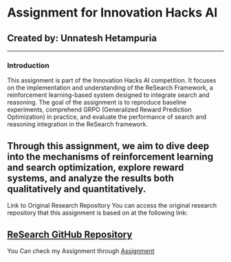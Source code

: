 # Assignment for Innovation Hacks AI
## Created by: Unnatesh Hetampuria
---
### Introduction
This assignment is part of the Innovation Hacks AI competition. It focuses on the implementation and understanding of the ReSearch Framework, a reinforcement learning-based system designed to integrate search and reasoning. The goal of the assignment is to reproduce baseline experiments, comprehend GRPO (Generalized Reward Prediction Optimization) in practice, and evaluate the performance of search and reasoning integration in the ReSearch framework.

Through this assignment, we aim to dive deep into the mechanisms of reinforcement learning and search optimization, explore reward systems, and analyze the results both qualitatively and quantitatively.
---
Link to Original Research Repository
You can access the original research repository that this assignment is based on at the following link:

[ReSearch GitHub Repository](https://github.com/Agent-RL/ReSearch?tab=readme-ov-file)
--- 
You Can check my Assignment through 
[Assignment](https://github.com/Unnatesh/Research/blob/main/Assignment.md)
